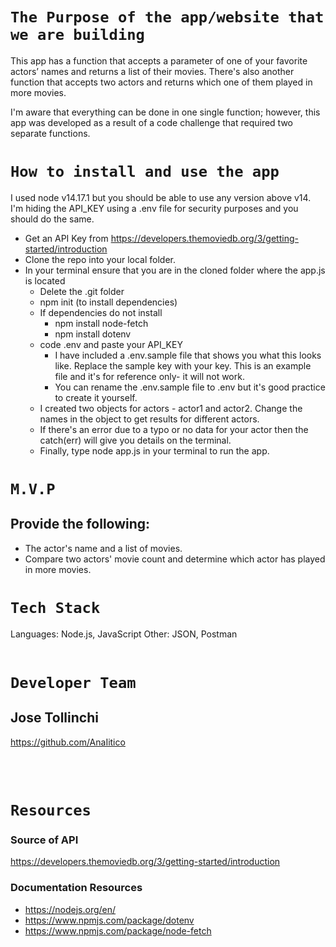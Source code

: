 # `The Purpose of the app/website that we are building`
This app has a function that accepts a parameter of one of your favorite actors’ names and returns a list of their movies. There's also another function that accepts two actors and returns which one of them played in more movies.

I'm aware that everything can be done in one single function; however, this app was developed as a result of a code challenge that required two separate functions.

# `How to install and use the app`
I used node v14.17.1 but you should be able to use any version above v14.
I'm hiding the API_KEY using a .env file for security purposes and you should do the same.
- Get an API Key from https://developers.themoviedb.org/3/getting-started/introduction
- Clone the repo into your local folder.
- In your terminal ensure that you are in the cloned folder where the app.js is located
  - Delete the .git folder
  - npm init (to install dependencies)
  - If dependencies do not install
    - npm install node-fetch
    - npm install dotenv
  - code .env and paste your API_KEY
    - I have included a .env.sample file that shows you what this looks like. Replace the sample key with your key.  This is an example file and it's for reference only- it will not work.
    - You can rename the .env.sample file to .env but it's good practice to create it yourself.
  - I created two objects for actors - actor1 and actor2. Change the names in the object to get results for different actors.
  - If there's an error due to a typo or no data for your actor then the catch(err) will give you details on the terminal.
  - Finally, type node app.js in your terminal to run the app.

# `M.V.P`

## Provide the following:

- The actor's name and a list of movies.
- Compare two actors' movie count and determine which actor has played in more movies.

# `Tech Stack`

Languages: Node.js, JavaScript
Other: JSON, Postman
<br />
<br />


# `Developer Team`

## Jose Tollinchi

https://github.com/AnaIitico

<br />
<br />

# `Resources`

### Source of API
https://developers.themoviedb.org/3/getting-started/introduction

### Documentation Resources
* https://nodejs.org/en/
* https://www.npmjs.com/package/dotenv
* https://www.npmjs.com/package/node-fetch



